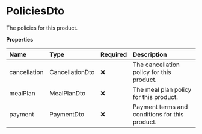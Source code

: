 # PoliciesDto

The policies for this product.

**Properties**

| Name         | Type            | Required | Description                                    |
| :----------- | :-------------- | :------- | :--------------------------------------------- |
| cancellation | CancellationDto | ❌       | The cancellation policy for this product.      |
| mealPlan     | MealPlanDto     | ❌       | The meal plan policy for this product.         |
| payment      | PaymentDto      | ❌       | Payment terms and conditions for this product. |

<!-- This file was generated by liblab | https://liblab.com/ -->
